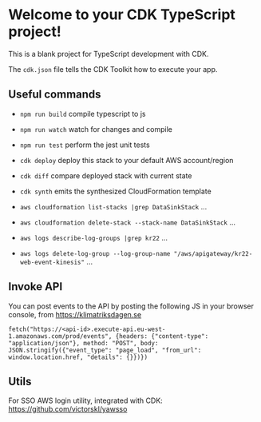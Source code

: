 # Welcome to your CDK TypeScript project!

This is a blank project for TypeScript development with CDK.

The `cdk.json` file tells the CDK Toolkit how to execute your app.

## Useful commands

 * `npm run build`   compile typescript to js
 * `npm run watch`   watch for changes and compile
 * `npm run test`    perform the jest unit tests
 * `cdk deploy`      deploy this stack to your default AWS account/region
 * `cdk diff`        compare deployed stack with current state
 * `cdk synth`       emits the synthesized CloudFormation template

 * `aws cloudformation list-stacks |grep DataSinkStack`                                     ...
 * `aws cloudformation delete-stack --stack-name DataSinkStack`                             ...
 * `aws logs describe-log-groups |grep kr22`                                                ...
 * `aws logs delete-log-group --log-group-name "/aws/apigateway/kr22-web-event-kinesis"`    ...


## Invoke API

You can post events to the API by posting the following JS in your browser console, from https://klimatriksdagen.se

```
fetch("https://<api-id>.execute-api.eu-west-1.amazonaws.com/prod/events", {headers: {"content-type": "application/json"}, method: "POST", body: JSON.stringify({"event_type": "page_load", "from_url": window.location.href, "details": {}})})
```

## Utils

For SSO AWS login utility, integrated with CDK: https://github.com/victorskl/yawsso


